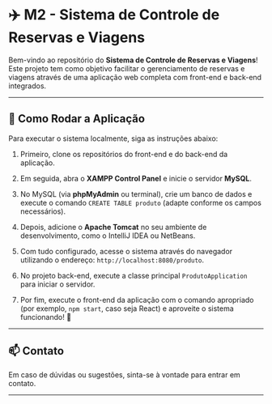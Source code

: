 # ✈️ M2 - Sistema de Controle de Reservas e Viagens

Bem-vindo ao repositório do **Sistema de Controle de Reservas e Viagens**! Este projeto tem como objetivo facilitar o gerenciamento de reservas e viagens através de uma aplicação web completa com front-end e back-end integrados.

---

## 🚀 Como Rodar a Aplicação

Para executar o sistema localmente, siga as instruções abaixo:

1. Primeiro, clone os repositórios do front-end e do back-end da aplicação.

2. Em seguida, abra o **XAMPP Control Panel** e inicie o servidor **MySQL**.

3. No MySQL (via **phpMyAdmin** ou terminal), crie um banco de dados e execute o comando `CREATE TABLE produto` (adapte conforme os campos necessários).

4. Depois, adicione o **Apache Tomcat** no seu ambiente de desenvolvimento, como o IntelliJ IDEA ou NetBeans.

5. Com tudo configurado, acesse o sistema através do navegador utilizando o endereço: `http://localhost:8080/produto`.

6. No projeto back-end, execute a classe principal `ProdutoApplication` para iniciar o servidor.

7. Por fim, execute o front-end da aplicação com o comando apropriado (por exemplo, `npm start`, caso seja React) e aproveite o sistema funcionando! 🎉

---

## 📫 Contato

Em caso de dúvidas ou sugestões, sinta-se à vontade para entrar em contato.

---
